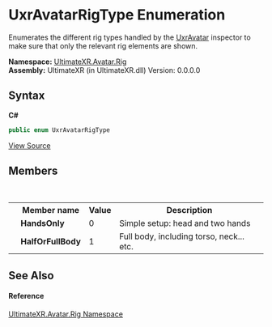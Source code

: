 # UxrAvatarRigType Enumeration
 

Enumerates the different rig types handled by the <a href="T_UltimateXR_Avatar_UxrAvatar">UxrAvatar</a> inspector to make sure that only the relevant rig elements are shown.

**Namespace:**&nbsp;<a href="N_UltimateXR_Avatar_Rig">UltimateXR.Avatar.Rig</a><br />**Assembly:**&nbsp;UltimateXR (in UltimateXR.dll) Version: 0.0.0.0

## Syntax

**C#**<br />
``` C#
public enum UxrAvatarRigType
```

<a href="UltimateXR/Scripts/Avatar/Rig/UxrAvatarRigType.cs" rel="noopener noreferrer" title="View the source code">View Source</a><br />

## Members
&nbsp;<table><tr><th></th><th>Member name</th><th>Value</th><th>Description</th></tr><tr><td /><td target="F:UltimateXR.Avatar.Rig.UxrAvatarRigType.HandsOnly">**HandsOnly**</td><td>0</td><td>Simple setup: head and two hands</td></tr><tr><td /><td target="F:UltimateXR.Avatar.Rig.UxrAvatarRigType.HalfOrFullBody">**HalfOrFullBody**</td><td>1</td><td>Full body, including torso, neck... etc.</td></tr></table>

## See Also


#### Reference
<a href="N_UltimateXR_Avatar_Rig">UltimateXR.Avatar.Rig Namespace</a><br />